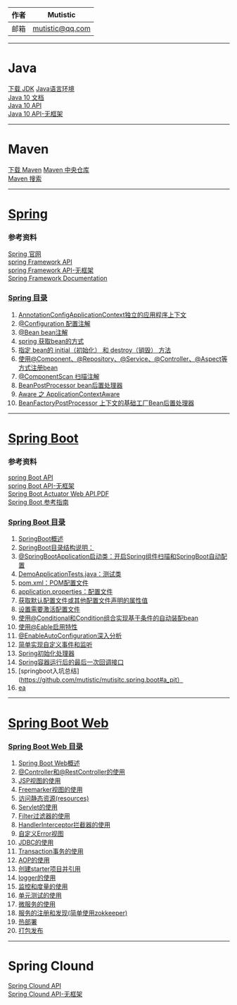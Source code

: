 
|作者|Mutistic|
|---|---|
|邮箱|mutistic@qq.com|

---
# Java
[下载 JDK](http://www.oracle.com/technetwork/java/javase/downloads/index.html)
[Java语言环境](http://www.oracle.com/technetwork/java/index-136113.html)<br/>
[Java 10 文档](https://docs.oracle.com/javase/10)<br/>
[Java 10 API](https://docs.oracle.com/javase/10/docs/api/index.html?overview-summary.html)<br/>
[Java 10 API-无框架](https://docs.oracle.com/javase/10/docs/api/overview-summary.html)<br/>

---
# Maven
[下载 Maven](http://maven.apache.org/download.cgi)
[Maven 中央仓库](http://maven.outofmemory.cn/)<br/>
[Maven 搜索](http://search.maven.org/#search)<br/>

---
# [Spring](https://github.com/mutistic/mutistic.spring/blob/master/com.mutistic.spring)
### 参考资料
[Spring 官网](http://spring.io)<br/>
[spring Framework API](https://docs.spring.io/spring/docs/current/javadoc-api)<br/>
[spring Framework API-无框架](https://docs.spring.io/spring/docs/current/javadoc-api/overview-summary.html)<br/>
[Spring Framework Documentation](https://docs.spring.io/spring/docs/current/spring-framework-reference)<br/>
### [Spring 目录](https://github.com/mutistic/mutistic.spring/tree/master/com.mutistic.spring#a_catalogue)
1. [AnnotationConfigApplicationContext独立的应用程序上下文](https://github.com/mutistic/mutistic.spring/tree/master/com.mutistic.spring#a_annotationConfigApplicationContext)
2. [@Configuration 配置注解](https://github.com/mutistic/mutistic.spring/tree/master/com.mutistic.spring#a_configuration)
3. [@Bean bean注解](https://github.com/mutistic/mutistic.spring/tree/master/com.mutistic.spring#a_bean)
4. [spring 获取bean的方式](https://github.com/mutistic/mutistic.spring/tree/master/com.mutistic.spring#a_getBean)
5. [指定 bean的 initial（初始化） 和 destroy（销毁） 方法](https://github.com/mutistic/mutistic.spring/tree/master/com.mutistic.spring#a_initial)
6. [使用@Component、@Repository、@Service、@Controller、@Aspect等方式注册bean](https://github.com/mutistic/mutistic.spring/tree/master/com.mutistic.spring#a_component)
7. [@ComponentScan 扫描注解](https://github.com/mutistic/mutistic.spring/tree/master/com.mutistic.spring#a_componentScan)
8. [BeanPostProcessor bean后置处理器](https://github.com/mutistic/mutistic.spring/tree/master/com.mutistic.spring#_beanPostProcessor)
9. [Aware 之 ApplicationContextAware](https://github.com/mutistic/mutistic.spring/tree/master/com.mutistic.spring#a_applicationContextAware)
10. [BeanFactoryPostProcessor 上下文的基础工厂Bean后置处理器](https://github.com/mutistic/mutistic.spring/tree/master/com.mutistic.spring#a_beanFactoryPostProcessor)

---
# [Spring Boot](https://github.com/mutistic/mutisitc.spring.boot/blob/master)
### 参考资料
[spring Boot API](https://docs.spring.io/spring-boot/docs/current/api)<br/>
[spring Boot API-无框架](https://docs.spring.io/spring-boot/docs/current/api/overview-summary.html)<br/>
[Spring Boot Actuator Web API.PDF](https://docs.spring.io/spring-boot/docs/current/actuator-api/pdf/spring-boot-actuator-web-api.pdf)<br/>
[Spring Boot 参考指南](https://docs.spring.io/spring-boot/docs/current/reference/html/index.html)
### [Spring Boot 目录](https://github.com/mutistic/mutisitc.spring.boot#a_top)
1. [SpringBoot概述](https://github.com/mutistic/mutisitc.spring.boot#a_springBoot)
2. [SpringBoot目录结构说明：](https://github.com/mutistic/mutisitc.spring.boot#a_info)
3. [@SpringBootApplication启动类：开启Spring组件扫描和SpringBoot自动配置](https://github.com/mutistic/mutisitc.spring.boot#a_springBootApplication)
4. [DemoApplicationTests.java：测试类](https://github.com/mutistic/mutisitc.spring.boot#a_demoApplicationTests)
5. [pom.xml：POM配置文件](https://github.com/mutistic/mutisitc.spring.boot#a_pom)
6. [application.properties：配置文件](https://github.com/mutistic/mutisitc.spring.boot#a_applicationProperties)
7. [获取默认配置文件或其他配置文件声明的属性值](https://github.com/mutistic/mutisitc.spring.boot#a_getproperties)
8. [设置需要激活配置文件](https://github.com/mutistic/mutisitc.spring.boot#a_profile)
9. [使用@Conditional和Condition组合实现基于条件的自动装配bean](https://github.com/mutistic/mutisitc.spring.boot#a_condition)
10. [使用@Eable启用特性](https://github.com/mutistic/mutisitc.spring.boot#a_enable)
11. [@EnableAutoConfiguration深入分析](https://github.com/mutistic/mutisitc.spring.boot#a_enableAutoConfiguration)
12. [简单实现自定义事件和监听](https://github.com/mutistic/mutisitc.spring.boot#a_event)
13. [Spring初始化处理器](https://github.com/mutistic/mutisitc.spring.boot#a_initializers)
14. [Spring容器运行后的最后一次回调接口](https://github.com/mutistic/mutisitc.spring.boot#a_runner)
15. [springboot入坑总结](https://github.com/mutistic/mutisitc.spring.boot#a_pit）
16. [ea](https://github.com/mutistic/mutisitc.spring.boot#a_ea)

---
# [Spring Boot Web](https://github.com/mutistic/mutistic.spring.boot.web/blob/master)
### [Spring Boot Web 目录](https://github.com/mutistic/mutistic.spring.boot.web#a_top)
1. [Spring Boot Web概述](https://github.com/mutistic/mutistic.spring.boot.web#a_web)
2. [@Controller和@RestController的使用](https://github.com/mutistic/mutistic.spring.boot.web#a_controllern)
3. [JSP视图的使用](https://github.com/mutistic/mutistic.spring.boot.web#a_jsp)
4. [Freemarker视图的使用](https://github.com/mutistic/mutistic.spring.boot.web#a_freemarker)
5. [访问静态资源(resources)](https://github.com/mutistic/mutistic.spring.boot.web#a_static)
6. [Servlet的使用](https://github.com/mutistic/mutistic.spring.boot.web#a_servlet)
7. [Filter过滤器的使用](https://github.com/mutistic/mutistic.spring.boot.web#a_filter)
8. [HandlerInterceptor拦截器的使用](https://github.com/mutistic/mutistic.spring.boot.web#a_interceptor)
9. [自定义Error视图](https://github.com/mutistic/mutistic.spring.boot.web#a_error)
10. [JDBC的使用](https://github.com/mutistic/mutistic.spring.boot.web#a_jdbc)
11. [Transaction事务的使用](https://github.com/mutistic/mutistic.spring.boot.web#a_transaction)
12. [AOP的使用](https://github.com/mutistic/mutistic.spring.boot.web#a_aop)
13. [创建starter项目并引用](https://github.com/mutistic/mutistic.spring.boot.web#a_starter)
14. [logger的使用](https://github.com/mutistic/mutistic.spring.boot.web#a_logger)
15. [监控和度量的使用](https://github.com/mutistic/mutistic.spring.boot.web#a_actuator)
16. [单元测试的使用](https://github.com/mutistic/mutistic.spring.boot.web#a_tests)
17. [微服务的使用](https://github.com/mutistic/mutistic.spring.boot.web#a_microservice)
18. [服务的注册和发现(简单使用zokkeeper)](https://github.com/mutistic/mutistic.spring.boot.web#a_zokkeeper)
19. [热部署](https://github.com/mutistic/mutistic.spring.boot.web#a_devtools)
20. [打包发布](https://github.com/mutistic/mutistic.spring.boot.web#a_maven)

---
# Spring Clound
[Spring Clound API](https://docs.spring.io/spring-cloud/docs/current/api)<br/>
[Spring Clound API-无框架](https://docs.spring.io/spring-cloud/docs/current/api/overview-summary.html)<br/>
